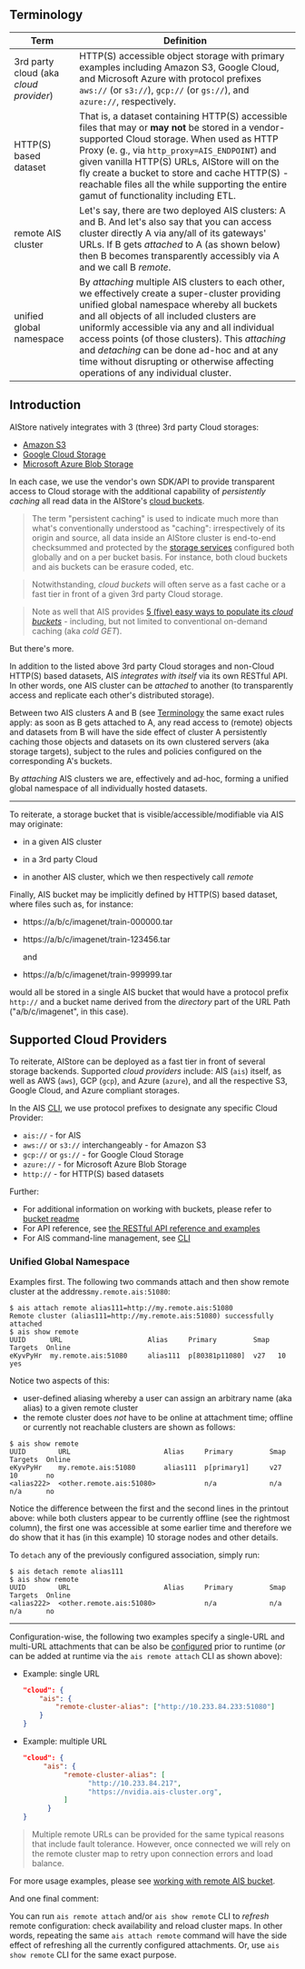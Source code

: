 ## Terminology

| Term                                   | Definition                                                   |
| -------------------------------------- | ------------------------------------------------------------ |
| 3rd party cloud (aka *cloud provider*) | HTTP(S) accessible object storage with primary examples including Amazon S3, Google Cloud, and Microsoft Azure with protocol prefixes `aws://` (or `s3://`), `gcp://` (or `gs://`), and `azure://`, respectively. |
| HTTP(S) based dataset                  | That is, a dataset containing HTTP(S) accessible files that may or **may not** be stored in a vendor-supported Cloud storage. When used as HTTP Proxy (e. g., via `http_proxy=AIS_ENDPOINT`) and given vanilla HTTP(S) URLs, AIStore will on the fly create a bucket to store and cache HTTP(S) - reachable files all the while supporting the entire gamut of functionality including ETL. |
| remote AIS cluster                     | Let's say, there are two deployed AIS clusters: A and B. And let's also say that you can access cluster directly A via any/all of its gateways' URLs. If B gets *attached* to A (as shown below) then B becomes transparently accessibly via A and we call B *remote*. |
| unified global namespace               | By *attaching* multiple AIS clusters to each other, we effectively create a super-cluster providing unified global namespace whereby all buckets and all objects of all included clusters are uniformly accessible via any and all individual access points (of those clusters). This *attaching* and *detaching* can be done ad-hoc and at any time without disrupting or otherwise affecting operations of any individual cluster. |

## Introduction

AIStore natively integrates with 3 (three) 3rd party Cloud storages:

* [Amazon S3](https://aws.amazon.com/s3)
* [Google Cloud Storage](https://cloud.google.com)
* [Microsoft Azure Blob Storage](https://azure.microsoft.com/en-us/services/storage/blobs)

In each case, we use the vendor's own SDK/API to provide transparent access to Cloud storage with the additional capability of *persistently caching* all read data in the AIStore's [cloud buckets](bucket.md).

> The term "persistent caching" is used to indicate much more than what's conventionally understood as "caching": irrespectively of its origin and source, all data inside an AIStore cluster is end-to-end checksummed and protected by the [storage services](storage_svcs.md) configured both globally and on a per bucket basis. For instance, both cloud buckets and ais buckets can be erasure coded, etc.

> Notwithstanding, *cloud buckets* will often serve as a fast cache or a fast tier in front of a given 3rd party Cloud storage.

> Note as well that AIS provides [5 (five) easy ways to populate its *cloud buckets*](overview.md) - including, but not limited to conventional on-demand caching (aka *cold GET*).

But there's more.

In addition to the listed above 3rd party Cloud storages and non-Cloud HTTP(S) based datasets, AIS *integrates with itself* via its own RESTful API. In other words, one AIS cluster can be *attached* to another (to transparently access and replicate each other's distributed storage).

Between two AIS clusters A and B (see [Terminology](#Terminology) the same exact rules apply: as soon as B gets attached to A, any read access to (remote) objects and datasets from B will have the side effect of cluster A persistently caching those objects and datasets on its own clustered servers (aka storage targets), subject to the rules and policies configured on the corresponding A's buckets.

By *attaching* AIS clusters we are, effectively and ad-hoc, forming a unified global namespace of all individually hosted datasets.

---------------------

To reiterate, a storage bucket that is visible/accessible/modifiable via AIS may originate:

* in a given AIS cluster

* in a 3rd party Cloud
* in another AIS cluster, which we then respectively call *remote*

Finally, AIS bucket may be implicitly defined by HTTP(S) based dataset, where files such as, for instance:

* https://a/b/c/imagenet/train-000000.tar

* https://a/b/c/imagenet/train-123456.tar

  and

* https://a/b/c/imagenet/train-999999.tar

would all be stored in a single AIS bucket that would have a protocol prefix `http://` and a bucket name derived from the *directory* part of the URL Path ("a/b/c/imagenet", in this case).

## Supported Cloud Providers

To reiterate, AIStore can be deployed as a fast tier in front of several storage backends. Supported *cloud providers* include: AIS (`ais`) itself, as well as AWS (`aws`), GCP (`gcp`), and Azure (`azure`), and all the respective S3, Google Cloud, and Azure compliant storages.

In the AIS [CLI](/cmd/cli/README.md), we use protocol prefixes to designate any specific Cloud Provider:

* `ais://` - for AIS
* `aws://` or `s3://` interchangeably - for Amazon S3
* `gcp://` or `gs://` - for Google Cloud Storage
* `azure://` - for Microsoft Azure Blob Storage
* `http://` - for HTTP(S) based datasets

Further:

* For additional information on working with buckets, please refer to [bucket readme](./bucket.md)
* For API reference, see [the RESTful API reference and examples](./http_api.md)
* For AIS command-line management, see [CLI](/cmd/cli/README.md)

### Unified Global Namespace

Examples first. The following two commands attach and then show remote cluster at the address`my.remote.ais:51080`:

```console
$ ais attach remote alias111=http://my.remote.ais:51080
Remote cluster (alias111=http://my.remote.ais:51080) successfully attached
$ ais show remote
UUID      URL                     Alias     Primary         Smap  Targets  Online
eKyvPyHr  my.remote.ais:51080     alias111  p[80381p11080]  v27   10       yes
```

Notice two aspects of this:

* user-defined aliasing whereby a user can assign an arbitrary name (aka alias) to a given remote cluster
* the remote cluster does *not* have to be online at attachment time; offline or currently not reachable clusters are shown as follows: 

```console
$ ais show remote
UUID        URL                       Alias     Primary         Smap  Targets  Online
eKyvPyHr    my.remote.ais:51080       alias111  p[primary1]     v27   10       no
<alias222>  <other.remote.ais:51080>            n/a             n/a   n/a      no
```

Notice the difference between the first and the second lines in the printout above: while both clusters appear to be currently offline (see the rightmost column), the first one was accessible at some earlier time and therefore we do show that it has (in this example) 10 storage nodes and other details.

To `detach` any of the previously configured association, simply run:

```console
$ ais detach remote alias111
$ ais show remote
UUID        URL                       Alias     Primary         Smap  Targets  Online
<alias222>  <other.remote.ais:51080>            n/a             n/a   n/a      no
```

----------

Configuration-wise, the following two examples specify a single-URL and multi-URL attachments that can be also be [configured](configuration.md) prior to runtime (*or* can be added at runtime via the `ais remote attach` CLI as shown above):

* Example: single URL

    ```json
    "cloud": {
        "ais": {
            "remote-cluster-alias": ["http://10.233.84.233:51080"]
        }
    }
    ```

* Example: multiple URL

    ```json
    "cloud": {
         "ais": {
              "remote-cluster-alias": [
                    "http://10.233.84.217",
                    "https://nvidia.ais-cluster.org",
              ]
          }
    }
    ```

> Multiple remote URLs can be provided for the same typical reasons that include fault tolerance.
> However, once connected we will rely on the remote cluster map to retry upon connection errors and load balance.

For more usage examples, please see [working with remote AIS bucket](bucket.md#cli-example-working-with-remote-ais-bucket).

And one final comment:

You can run `ais remote attach` and/or `ais show remote` CLI to *refresh* remote configuration: check availability and reload cluster maps.
In other words, repeating the same `ais attach remote` command will have the side effect of refreshing all the currently configured attachments.
Or, use `ais show remote` CLI for the same exact purpose.
